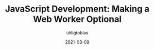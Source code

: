 ---
author: uhligtobias
date: 2021-08-09
publisher: itnext_io
tags:
  - javascript
  - web-workers
target_url: https://itnext.io/javascript-development-making-a-web-worker-optional-f23a13490b28
title: "JavaScript Development: Making a Web Worker Optional"
---